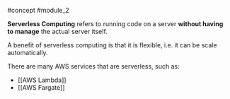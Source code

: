 #concept  #module_2

**Serverless Computing** refers to running code on a server **without having to manage** the actual server itself.

A benefit of serverless computing is that it is flexible, i.e. it can be scale automatically.

There are many AWS services that are serverless, such as:
- [[AWS Lambda]]
- [[AWS Fargate]]
